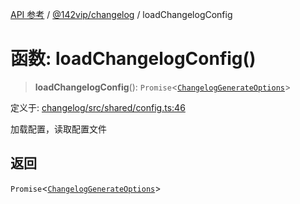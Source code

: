 [API 参考](../../../index.md) / [@142vip/changelog](../index.md) / loadChangelogConfig

# 函数: loadChangelogConfig()

> **loadChangelogConfig**(): `Promise`\<[`ChangelogGenerateOptions`](../interfaces/ChangelogGenerateOptions.md)\>

定义于: [changelog/src/shared/config.ts:46](https://github.com/142vip/core-x/blob/67692efe75f30bef8a4893bf3d01dbe094be97e2/packages/changelog/src/shared/config.ts#L46)

加载配置，读取配置文件

## 返回

`Promise`\<[`ChangelogGenerateOptions`](../interfaces/ChangelogGenerateOptions.md)\>

